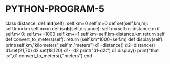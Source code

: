 # PYTHON-PROGRAM-5
class distance:
    def __init__(self):
        self.km=0
        self.m=0
    def set(self,km,m):
        self.km=km
        self.m=m
    def __isub__(self,distance):
        self.m=self.m-distance.m
        if self.m<0:
            self.m+=1000
            self.km+=1
        self.km=self.km-distance.km
        return self
    def convert_to_meters(self):
        return (self.km*1000+self.m)
    def display(self):
        print(self.km,"kilometers",self.m,"meters")
d1=distance()
d2=distance()
d1.set(21,70)
d2.set(18,120)
d1-=d2
print("d1-d2:")
d1.display()
print("that is:",d1.convert_to_meters(),"meters")
end
